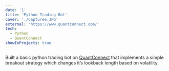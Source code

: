 ```yaml
---
date: '1'
title: 'Python Trading Bot'
cover: './Capturee.JPG'
external: 'https://www.quantconnect.com/'
tech:
  - Python
  - QuantConnect
showInProjects: true
---
```


Built a basic python trading bot on [QuantConnect](https://www.quantconnect.com/) that implements a simple breakout strategy
which changes it’s lookback length based on volatility.
